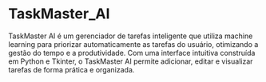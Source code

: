 # TaskMaster_AI
TaskMaster AI é um gerenciador de tarefas inteligente que utiliza machine learning para priorizar automaticamente as tarefas do usuário, otimizando a gestão do tempo e a produtividade. Com uma interface intuitiva construída em Python e Tkinter, o TaskMaster AI permite adicionar, editar e visualizar tarefas de forma prática e organizada.
